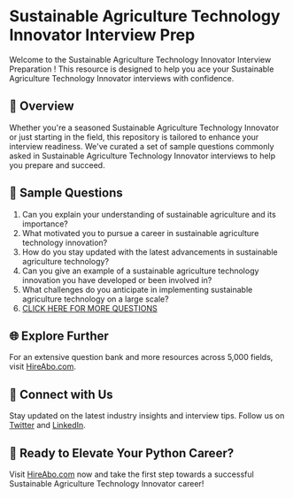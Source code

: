# Sustainable Agriculture Technology Innovator Interview Prep

Welcome to the Sustainable Agriculture Technology Innovator Interview Preparation ! This resource is designed to help you ace your Sustainable Agriculture Technology Innovator interviews with confidence.

## 🚀 Overview

Whether you're a seasoned Sustainable Agriculture Technology Innovator or just starting in the field, this repository is tailored to enhance your interview readiness. We've curated a set of sample questions commonly asked in Sustainable Agriculture Technology Innovator interviews to help you prepare and succeed.

## 📝 Sample Questions

1. Can you explain your understanding of sustainable agriculture and its importance?
2. What motivated you to pursue a career in sustainable agriculture technology innovation?
3. How do you stay updated with the latest advancements in sustainable agriculture technology?
4. Can you give an example of a sustainable agriculture technology innovation you have developed or been involved in?
5. What challenges do you anticipate in implementing sustainable agriculture technology on a large scale?
6. [CLICK HERE FOR MORE QUESTIONS](https://hireabo.com/job/10_4_21/Sustainable%20Agriculture%20Technology%20Innovator)

## 🌐 Explore Further

For an extensive question bank and more resources across 5,000 fields, visit [HireAbo.com](https://www.hireabo.com).

## 📱 Connect with Us

Stay updated on the latest industry insights and interview tips. Follow us on [Twitter](https://twitter.com/hireabo) and [LinkedIn](https://www.linkedin.com/in/hire-abo-3609972a8/).

## 🚀 Ready to Elevate Your Python Career?

Visit [HireAbo.com](https://www.hireabo.com) now and take the first step towards a successful Sustainable Agriculture Technology Innovator career!